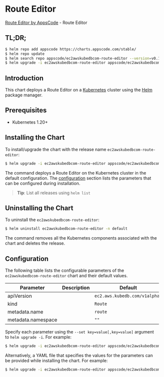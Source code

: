 # Route Editor

[Route Editor by AppsCode](https://appscode.com) - Route Editor

## TL;DR;

```bash
$ helm repo add appscode https://charts.appscode.com/stable/
$ helm repo update
$ helm search repo appscode/ec2awskubedbcom-route-editor --version=v0.17.0
$ helm upgrade -i ec2awskubedbcom-route-editor appscode/ec2awskubedbcom-route-editor -n default --create-namespace --version=v0.17.0
```

## Introduction

This chart deploys a Route Editor on a [Kubernetes](http://kubernetes.io) cluster using the [Helm](https://helm.sh) package manager.

## Prerequisites

- Kubernetes 1.20+

## Installing the Chart

To install/upgrade the chart with the release name `ec2awskubedbcom-route-editor`:

```bash
$ helm upgrade -i ec2awskubedbcom-route-editor appscode/ec2awskubedbcom-route-editor -n default --create-namespace --version=v0.17.0
```

The command deploys a Route Editor on the Kubernetes cluster in the default configuration. The [configuration](#configuration) section lists the parameters that can be configured during installation.

> **Tip**: List all releases using `helm list`

## Uninstalling the Chart

To uninstall the `ec2awskubedbcom-route-editor`:

```bash
$ helm uninstall ec2awskubedbcom-route-editor -n default
```

The command removes all the Kubernetes components associated with the chart and deletes the release.

## Configuration

The following table lists the configurable parameters of the `ec2awskubedbcom-route-editor` chart and their default values.

|     Parameter      | Description |                 Default                  |
|--------------------|-------------|------------------------------------------|
| apiVersion         |             | <code>ec2.aws.kubedb.com/v1alpha1</code> |
| kind               |             | <code>Route</code>                       |
| metadata.name      |             | <code>route</code>                       |
| metadata.namespace |             | <code>""</code>                          |


Specify each parameter using the `--set key=value[,key=value]` argument to `helm upgrade -i`. For example:

```bash
$ helm upgrade -i ec2awskubedbcom-route-editor appscode/ec2awskubedbcom-route-editor -n default --create-namespace --version=v0.17.0 --set apiVersion=ec2.aws.kubedb.com/v1alpha1
```

Alternatively, a YAML file that specifies the values for the parameters can be provided while
installing the chart. For example:

```bash
$ helm upgrade -i ec2awskubedbcom-route-editor appscode/ec2awskubedbcom-route-editor -n default --create-namespace --version=v0.17.0 --values values.yaml
```
